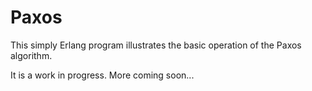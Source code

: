 Paxos
=====

This simply Erlang program illustrates the basic operation of the Paxos algorithm.

It is a work in progress. More coming soon...